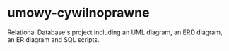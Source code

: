# umowy-cywilnoprawne
Relational Database's project including an UML diagram, an ERD diagram, an ER diagram and SQL scripts.
